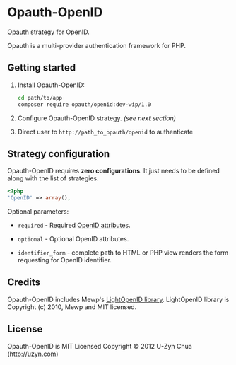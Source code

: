 Opauth-OpenID
=============
[Opauth][1] strategy for OpenID.

Opauth is a multi-provider authentication framework for PHP.

Getting started
----------------
1. Install Opauth-OpenID:
   ```bash
   cd path/to/app
   composer require opauth/openid:dev-wip/1.0
   ```

2. Configure Opauth-OpenID strategy. _(see next section)_

3. Direct user to `http://path_to_opauth/openid` to authenticate


Strategy configuration
----------------------

Opauth-OpenID requires **zero configurations**. It just needs to be defined along with the list of strategies.

```php
<?php
'OpenID' => array(),
```

Optional parameters:

- `required` - Required [OpenID attributes](http://openid.net/specs/openid-attribute-properties-list-1_0-01.html).

- `optional` - Optional OpenID attributes.

- `identifier_form` - complete path to HTML or PHP view renders the form requesting for OpenID identifier.

Credits
-------
Opauth-OpenID includes Mewp's [LightOpenID library](https://gitorious.org/lightopenid/lightopenid).
LightOpenID library is Copyright (c) 2010, Mewp and MIT licensed.

License
---------
Opauth-OpenID is MIT Licensed
Copyright © 2012 U-Zyn Chua (http://uzyn.com)

[1]: https://github.com/uzyn/opauth
